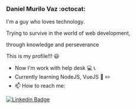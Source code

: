 ### Daniel Murilo Vaz :octocat:
I'm a guy who loves technology. 

Trying to survive in the world of web development, 

through knowledge and perseverance

This is my profile!!! :smiley:

- Now I'm work with help desk :computer:	:telephone_receiver:
- Currently learning NodeJS, VueJS :notebook: :pencil2:
- 📫 How to reach me: 

[![Linkedin Badge](https://img.shields.io/badge/-LinkedIn-blue?style=flat-square&logo=Linkedin&logoColor=white&link=https://www.linkedin.com/in/daniel-murilo-vaz-970376126/)](https://www.linkedin.com/in/daniel-murilo-vaz-970376126/)

<!--
**daniellvaz/daniellvaz** is a ✨ _special_ ✨ repository because its `README.md` (this file) appears on your GitHub profile.

Here are some ideas to get you started:

- 🔭 I’m currently working on ...
- 🌱 I’m currently learning ...
- 👯 I’m looking to collaborate on ...
- 🤔 I’m looking for help with ...
- 💬 Ask me about ...
- 📫 How to reach me: ...
- 😄 Pronouns: ...
- ⚡ Fun fact: ...
-->
